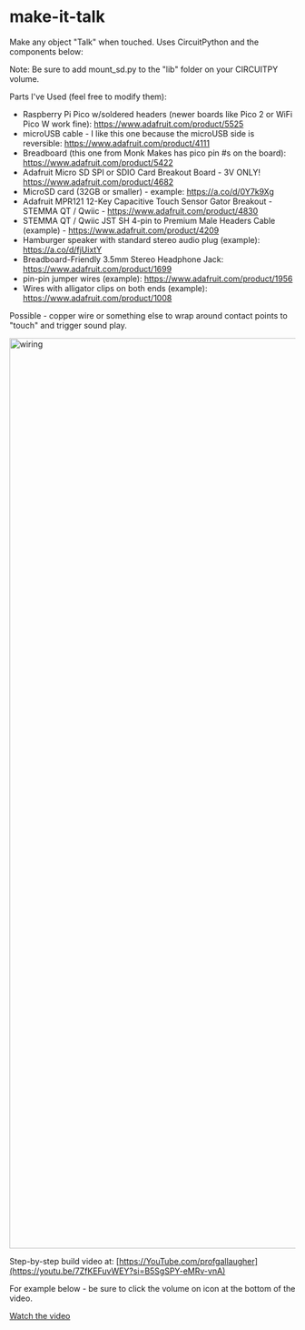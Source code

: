 # make-it-talk
Make any object "Talk" when touched. Uses CircuitPython and the components below:

Note: Be sure to add mount_sd.py to the "lib" folder on your CIRCUITPY volume.

Parts I've Used (feel free to modify them):
* Raspberry Pi Pico w/soldered headers (newer boards like Pico 2 or WiFi Pico W work fine): https://www.adafruit.com/product/5525
* microUSB cable - I like this one because the microUSB side is reversible: https://www.adafruit.com/product/4111
* Breadboard (this one from Monk Makes has pico pin #s on the board): https://www.adafruit.com/product/5422
* Adafruit Micro SD SPI or SDIO Card Breakout Board - 3V ONLY! https://www.adafruit.com/product/4682
* MicroSD card (32GB or smaller) - example: https://a.co/d/0Y7k9Xg
* Adafruit MPR121 12-Key Capacitive Touch Sensor Gator Breakout - STEMMA QT / Qwiic - https://www.adafruit.com/product/4830
* STEMMA QT / Qwiic JST SH 4-pin to Premium Male Headers Cable (example) - https://www.adafruit.com/product/4209
* Hamburger speaker with standard stereo audio plug (example): https://a.co/d/fjUixtY
* Breadboard-Friendly 3.5mm Stereo Headphone Jack: https://www.adafruit.com/product/1699
* pin-pin jumper wires (example): https://www.adafruit.com/product/1956
* Wires with alligator clips on both ends (example): https://www.adafruit.com/product/1008

Possible - copper wire or something else to wrap around contact points to "touch" and trigger sound play.

<img width="1600" alt="wiring" src="https://github.com/user-attachments/assets/306232c2-553a-4294-b41c-023b59776988">

Step-by-step build video at: [https://YouTube.com/profgallaugher](https://youtu.be/7ZfKEFuvWEY?si=B5SgSPY-eMRv-vnA)

For example below - be sure to click the volume on icon at the bottom of the video.

[Watch the video](https://github.com/user-attachments/assets/0fb3cf10-94f0-4e4f-bf3d-c78ea7465ea0)

